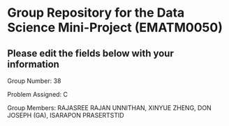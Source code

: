 # Group Repository for the Data Science Mini-Project (EMATM0050)

## Please edit the fields below with your information
Group Number: 38

Problem Assigned: C

Group Members: RAJASREE RAJAN UNNITHAN, XINYUE ZHENG, DON JOSEPH (GA), ISARAPON PRASERTSTID

